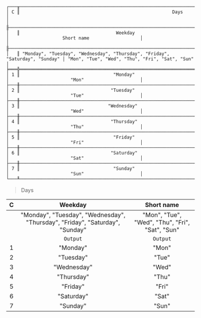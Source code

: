 ```text
┌───╥────────────────────────────────────────────────────────────────────────────────────────────────────────────────────────────────┐
│ C ║                                                         Days                                                                   │
│   ╟──────────────────────────────────────────────────────────────────────────────┬─────────────────────────────────────────────────┤
│   ║                                    Weekday                                   │                    Short name                   │
│   ╟──────────────────────────────────────────────────────────────────────────────┼─────────────────────────────────────────────────┤
│   ║ "Monday", "Tuesday", "Wednesday", "Thursday", "Friday", "Saturday", "Sunday" │ "Mon", "Tue", "Wed", "Thu", "Fri", "Sat", "Sun" │
╞═══╬══════════════════════════════════════════════════════════════════════════════╪═════════════════════════════════════════════════╡
│ 1 ║                                   "Monday"                                   │                       "Mon"                     │
├───╫──────────────────────────────────────────────────────────────────────────────┼─────────────────────────────────────────────────┤
│ 2 ║                                  "Tuesday"                                   │                       "Tue"                     │
├───╫──────────────────────────────────────────────────────────────────────────────┼─────────────────────────────────────────────────┤
│ 3 ║                                 "Wednesday"                                  │                       "Wed"                     │
├───╫──────────────────────────────────────────────────────────────────────────────┼─────────────────────────────────────────────────┤
│ 4 ║                                  "Thursday"                                  │                       "Thu"                     │
├───╫──────────────────────────────────────────────────────────────────────────────┼─────────────────────────────────────────────────┤
│ 5 ║                                   "Friday"                                   │                       "Fri"                     │
├───╫──────────────────────────────────────────────────────────────────────────────┼─────────────────────────────────────────────────┤
│ 6 ║                                  "Saturday"                                  │                       "Sat"                     │
├───╫──────────────────────────────────────────────────────────────────────────────┼─────────────────────────────────────────────────┤
│ 7 ║                                   "Sunday"                                   │                       "Sun"                     │
└───╨──────────────────────────────────────────────────────────────────────────────┴─────────────────────────────────────────────────┘
```

> Days

| C |                                   Weekday                                    |                   Short name                    |
|:-:|:----------------------------------------------------------------------------:|:-----------------------------------------------:|
|   | "Monday", "Tuesday", "Wednesday", "Thursday", "Friday", "Saturday", "Sunday" | "Mon", "Tue", "Wed", "Thu", "Fri", "Sat", "Sun" |
|   |                                   `Output`                                   |                    `Output`                     |
| 1 |                                   "Monday"                                   |                      "Mon"                      |
| 2 |                                  "Tuesday"                                   |                      "Tue"                      |
| 3 |                                 "Wednesday"                                  |                      "Wed"                      |
| 4 |                                  "Thursday"                                  |                      "Thu"                      |
| 5 |                                   "Friday"                                   |                      "Fri"                      |
| 6 |                                  "Saturday"                                  |                      "Sat"                      |
| 7 |                                   "Sunday"                                   |                      "Sun"                      |
